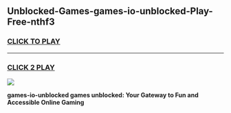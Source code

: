 
## Unblocked-Games-games-io-unblocked-Play-Free-nthf3
<h3>
<a href="https://premium76.site?title=games-io-unblocked&ref=23A">CLICK TO PLAY</a></h3>
<hr>

<h3>
<a href="https://premium76.site?title=games-io-unblocked&ref=23A">CLICK 2 PLAY</a>
  
</h3>

<a href="https://premium76.site?title=games-io-unblocked&ref=23A"><img src="https://clearcache.store/games.png"></a>


**games-io-unblocked games unblocked: Your Gateway to Fun and Accessible Online Gaming**
